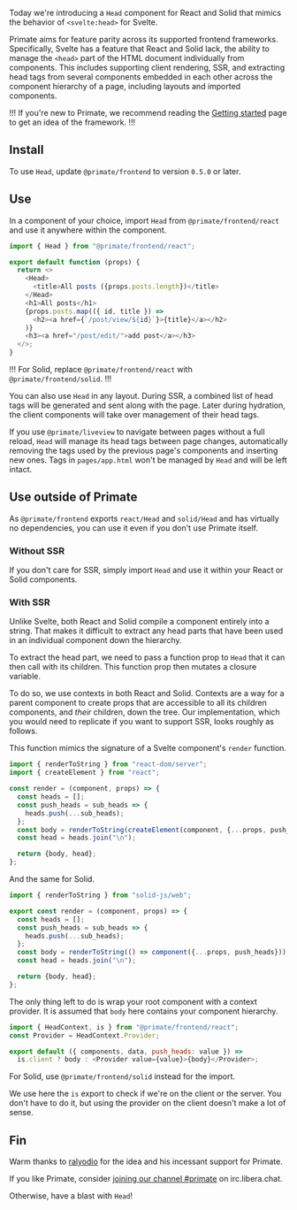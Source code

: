 Today we're introducing a `Head` component for React and Solid that mimics the
behavior of `<svelte:head>` for Svelte.

Primate aims for feature parity across its supported frontend frameworks.
Specifically, Svelte has a feature that React and Solid lack, the ability to
manage the `<head>` part of the HTML document individually from components.
This includes supporting client rendering, SSR, and extracting head tags from
several components embedded in each other across the component hierarchy of a
page, including layouts and imported components.

!!!
If you're new to Primate, we recommend reading the [Getting started] page to
get an idea of the framework.
!!!

## Install

To use `Head`, update `@primate/frontend` to version `0.5.0` or later.

## Use

In a component of your choice, import `Head` from `@primate/frontend/react` and
use it anywhere within the component.

```js caption=components/PostIndex.jsx
import { Head } from "@primate/frontend/react";

export default function (props) {
  return <>
    <Head>
      <title>All posts ({props.posts.length})</title>
    </Head>
    <h1>All posts</h1>
    {props.posts.map(({ id, title }) =>
      <h2><a href={`/post/view/${id}`}>{title}</a></h2>
    )}
    <h3><a href="/post/edit/">add post</a></h3>
  </>;
}
```

!!!
For Solid, replace `@primate/frontend/react` with `@primate/frontend/solid`.
!!!

You can also use `Head` in any layout. During SSR, a combined list of head
tags will be generated and sent along with the page. Later during hydration,
the client components will take over management of their head tags.

If you use `@primate/liveview` to navigate between pages without a full reload,
`Head` will manage its head tags between page changes, automatically removing
the tags used by the previous page's components and inserting new ones. Tags in
`pages/app.html` won't be managed by `Head` and will be left intact.

## Use outside of Primate

As `@primate/frontend` exports `react/Head` and `solid/Head` and has virtually
no  dependencies, you can use it even if you don't use Primate itself.

### Without SSR

If you don't care for SSR, simply import `Head` and use it within your React
or Solid components.

### With SSR

Unlike Svelte, both React and Solid compile a component entirely into a string.
That makes it difficult to extract any head parts that have been used in an
individual component down the hierarchy.

To extract the head part, we need to pass a function prop to `Head` that it can
then call with its children. This function prop then mutates a closure
variable.

To do so, we use contexts in both React and Solid. Contexts are a way for a
parent component to create props that are accessible to all its children
components, and *their* children, down the tree. Our implementation, which
you would need to replicate if you want to support SSR, looks roughly as
follows.

This function mimics the signature of a Svelte component's `render` function.

```js caption=server-render-react.js
import { renderToString } from "react-dom/server";
import { createElement } from "react";

const render = (component, props) => {
  const heads = [];
  const push_heads = sub_heads => {
    heads.push(...sub_heads);
  };
  const body = renderToString(createElement(component, {...props, push_heads}));
  const head = heads.join("\n");

  return {body, head};
};
```

And the same for Solid.

```js caption=server-render-solid.js
import { renderToString } from "solid-js/web";

export const render = (component, props) => {
  const heads = [];
  const push_heads = sub_heads => {
    heads.push(...sub_heads);
  };
  const body = renderToString(() => component({...props, push_heads}));
  const head = heads.join("\n");

  return {body, head};
};
```

The only thing left to do is wrap your root component with a context provider.
It is assumed that `body` here contains your component hierarchy.

```js caption=root-component-react.jsx
import { HeadContext, is } from "@primate/frontend/react";
const Provider = HeadContext.Provider;

export default ({ components, data, push_heads: value }) =>
  is.client ? body : <Provider value={value}>{body}</Provider>;
```

For Solid, use `@primate/frontend/solid` instead for the import.

We use here the `is` export to check if we're on the client or the server. You
don't have to do it, but using the provider on the client doesn't make a lot of
sense.

## Fin

Warm thanks to [ralyodio] for the idea and his incessant support for Primate.

If you like Primate, consider [joining our channel #primate][irc] on
irc.libera.chat.

Otherwise, have a blast with `Head`!

[Getting started]: /guide/getting-started
[irc]: https://web.libera.chat#primate
[ralyodio]: https://github.com/ralyodio
